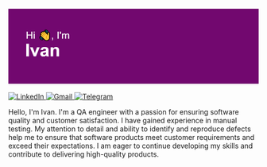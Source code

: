 <img src="https://github.com/ivanpravada/ivanpravada/blob/main/git_logo.png"/></h1>

<div id="badges">
  <a href="https://www.linkedin.com/in/ivan-pravada-b88a42269/" target="_blank">
    <img src="https://img.shields.io/badge/linkedin-%230077B5.svg?style=for-the-badge&logo=linkedin&logoColor=white" alt="LinkedIn"/>
  </a>
  <a href="mailto:vano.provada@gmail.com">
    <img src="https://img.shields.io/badge/Gmail-D14836?style=for-the-badge&logo=gmail&logoColor=white" alt="Gmail"/>
  </a>
  <a href="https://t.me/Ivan_0990" target="_blank">
    <img src="https://img.shields.io/badge/Telegram-2CA5E0?style=for-the-badge&logo=telegram&logoColor=white" alt="Telegram"/>
  </a>
</div>

Hello, I'm Ivan. I'm a QA engineer with a passion for ensuring software quality and customer satisfaction. I have  gained experience in manual testing. My attention to detail and ability to identify and reproduce defects help me to ensure that software products meet customer requirements and exceed their expectations. I am eager to continue developing my skills and contribute to delivering high-quality products.
